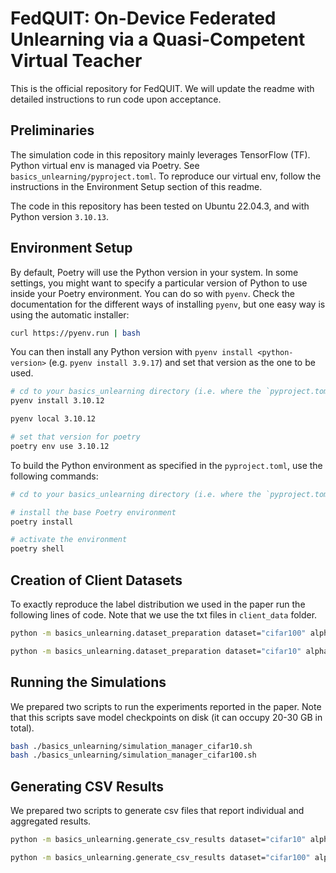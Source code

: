 # FedQUIT: On-Device Federated Unlearning via a Quasi-Competent Virtual Teacher
This is the official repository for FedQUIT. We will update the readme with detailed instructions to 
run code upon acceptance.

## Preliminaries
The simulation code in this repository mainly leverages TensorFlow (TF). 
Python virtual env is managed via Poetry.
See `basics_unlearning/pyproject.toml`. To reproduce our virtual env,
follow the instructions in the Environment Setup section of this readme.

The code in this repository has been tested on Ubuntu 22.04.3,
and with Python version `3.10.13`.

## Environment Setup
By default, Poetry will use the Python version in your system. 
In some settings, you might want to specify a particular version of Python 
to use inside your Poetry environment. You can do so with `pyenv`. 
Check the documentation for the different ways of installing `pyenv`,
but one easy way is using the automatic installer:

```bash
curl https://pyenv.run | bash
```
You can then install any Python version with `pyenv install <python-version>`
(e.g. `pyenv install 3.9.17`) and set that version as the one to be used. 
```bash
# cd to your basics_unlearning directory (i.e. where the `pyproject.toml` is)
pyenv install 3.10.12

pyenv local 3.10.12

# set that version for poetry
poetry env use 3.10.12
```
To build the Python environment as specified in the `pyproject.toml`, use the following commands:
```bash
# cd to your basics_unlearning directory (i.e. where the `pyproject.toml` is)

# install the base Poetry environment
poetry install

# activate the environment
poetry shell
```

## Creation of Client Datasets
To exactly reproduce the label distribution we used in the paper run the following lines of code.
Note that we use the txt files in `client_data` folder.

```bash
python -m basics_unlearning.dataset_preparation dataset="cifar100" alpha=0.1 total_clients=10

python -m basics_unlearning.dataset_preparation dataset="cifar10" alpha=0.3 total_clients=10

```

## Running the Simulations
We prepared two scripts to run the experiments reported in the paper.
Note that this scripts save model checkpoints on disk (it can occupy 20-30 GB in total).
```bash
bash ./basics_unlearning/simulation_manager_cifar10.sh
bash ./basics_unlearning/simulation_manager_cifar100.sh
```

## Generating CSV Results
We prepared two scripts to generate csv files that report individual and aggregated results.
```bash
python -m basics_unlearning.generate_csv_results dataset="cifar10" alpha=0.3

python -m basics_unlearning.generate_csv_results dataset="cifar100" alpha=0.1

```